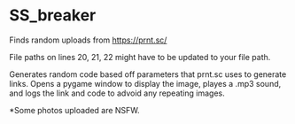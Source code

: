 # SS_breaker
Finds random uploads from https://prnt.sc/

File paths on lines 20, 21, 22 might have to be updated to your file path.

Generates random code based off parameters that prnt.sc uses to generate links. Opens a pygame window to display the image, playes a .mp3 sound, and logs the link and code to advoid any repeating images.

*Some photos uploaded are NSFW.
